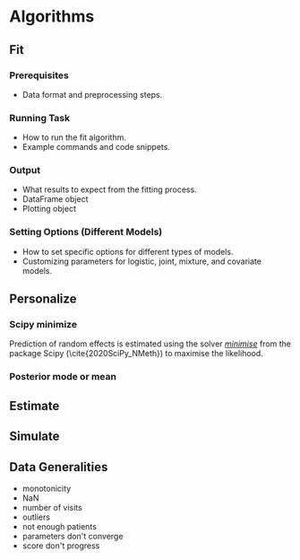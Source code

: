 # Algorithms

## Fit
### Prerequisites
   - Data format and preprocessing steps.
### Running Task
   - How to run the fit algorithm.
   - Example commands and code snippets.
### Output
   - What results to expect from the fitting process.
   - DataFrame object 
   - Plotting object 
### Setting Options (Different Models)
   - How to set specific options for different types of models.
   - Customizing parameters for logistic, joint, mixture, and covariate models.
## Personalize

### Scipy minimize

Prediction of random effects is estimated using the solver [_minimise_](https://docs.scipy.org/doc/scipy/reference/generated/scipy.optimize.minimize.html) from the package Scipy (\cite{2020SciPy_NMeth}) to maximise the likelihood.

### Posterior mode or mean



## Estimate
## Simulate

## Data Generalities
- monotonicity
- NaN 
- number of visits 
- outliers
- not enough patients 
- parameters don't converge 
- score don't progress